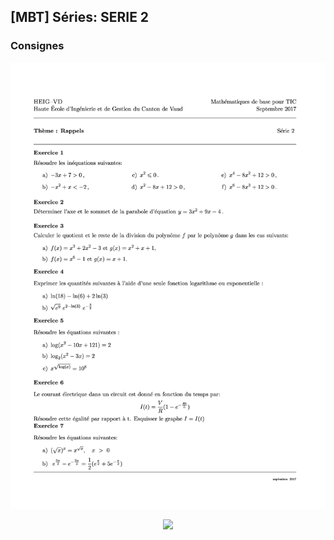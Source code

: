 ## [MBT] Séries: SERIE 2

### Consignes

   <p align="center"><img src="https://raw.githubusercontent.com/gottburgm/Share/master/PGITF/MBT/Exercices/2017-2018/PDF/SERIE2-0.jpg"/></p>
    
   <p align="center"><img src="https://raw.githubusercontent.com/gottburgm/Share/master/PGITF/MBT/Exercices/2017-2018/PDF/SERIE2-1.jpg"/></p> 